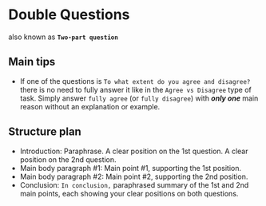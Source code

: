 # Double Questions
also known as **`Two-part question`**

## Main tips

- If one of the questions is `To what extent do you agree and disagree?` there is no need to fully answer it like in the `Agree vs Disagree` type of task.
Simply answer `fully agree` (or `fully disagree`) with **_only one_** main reason without an explanation or example.

## Structure plan

- Introduction: Paraphrase. A clear position on the 1st question. A clear position on the 2nd question.
- Main body paragraph #1: Main point #1, supporting the 1st position.
- Main body paragraph #2: Main point #2, supporting the 2nd position.
- Conclusion: `In conclusion,` paraphrased summary of the 1st and 2nd main points, each showing your clear positions on both questions.
